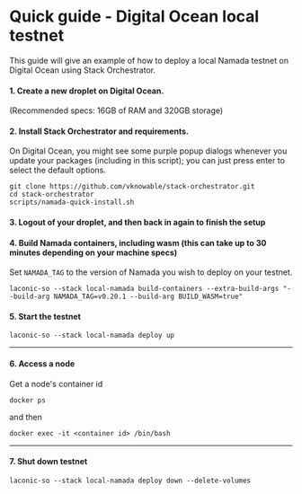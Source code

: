 # Quick guide - Digital Ocean local testnet
This guide will give an example of how to deploy a local Namada testnet on Digital Ocean using Stack Orchestrator.

#### 1. Create a new droplet on Digital Ocean.
(Recommended specs: 16GB of RAM and 320GB storage)

#### 2. Install Stack Orchestrator and requirements.
On Digital Ocean, you might see some purple popup dialogs whenever you update your packages (including in this script); you can just press enter to select the default options.
```
git clone https://github.com/vknowable/stack-orchestrator.git
cd stack-orchestrator
scripts/namada-quick-install.sh
```

#### 3. Logout of your droplet, and then back in again to finish the setup

#### 4. Build Namada containers, including wasm (this can take up to 30 minutes depending on your machine specs)
Set `NAMADA_TAG` to the version of Namada you wish to deploy on your testnet.
```
laconic-so --stack local-namada build-containers --extra-build-args "--build-arg NAMADA_TAG=v0.20.1 --build-arg BUILD_WASM=true"
```
#### 5. Start the testnet
```
laconic-so --stack local-namada deploy up
```
---
#### 6. Access a node
Get a node's container id
```
docker ps
```
and then
```
docker exec -it <container id> /bin/bash
```
---
#### 7. Shut down testnet
```
laconic-so --stack local-namada deploy down --delete-volumes
```
